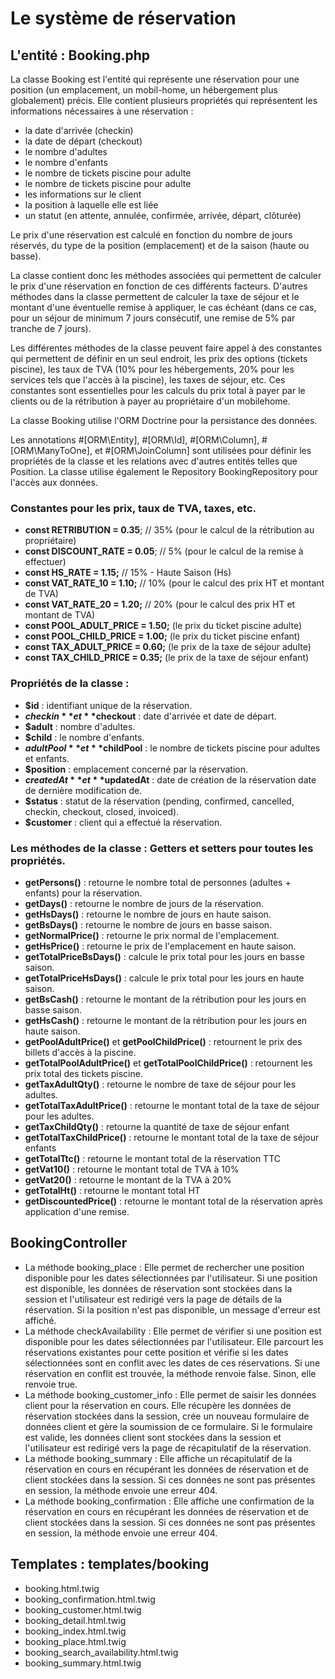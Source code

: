 # Le système de réservation

## L'entité : Booking.php

La classe Booking est l'entité qui représente une réservation pour une position (un emplacement, un mobil-home, un hébergement plus globalement) précis. Elle contient plusieurs propriétés qui représentent les informations nécessaires à une réservation :

- la date d'arrivée (checkin)
- la date de départ (checkout)
- le nombre d'adultes
- le nombre d'enfants
- le nombre de tickets piscine pour adulte
- le nombre de tickets piscine pour adulte
- les informations sur le client
- la position à laquelle elle est liée
- un statut (en attente, annulée, confirmée, arrivée, départ, clôturée)

Le prix d'une réservation est calculé en fonction du nombre de jours réservés, du type de la position (emplacement) et de la saison (haute ou basse).

La classe contient donc les méthodes associées qui permettent de calculer le prix d'une réservation en fonction de ces différents facteurs. D'autres méthodes dans la classe permettent de calculer la taxe de séjour et le montant d'une éventuelle remise à appliquer, le cas échéant (dans ce cas, pour un séjour de minimum 7 jours consécutif, une remise de 5% par tranche de 7 jours).

Les différentes méthodes de la classe peuvent faire appel à des constantes qui permettent de définir en un seul endroit, les prix des options (tickets piscine), les taux de TVA (10% pour les hébergements, 20% pour les services tels que l'accès à la piscine), les taxes de séjour, etc. Ces constantes sont essentielles pour les calculs du prix total à payer par le clients ou de la rétribution à payer au propriétaire d'un mobilehome.

La classe Booking utilise l'ORM Doctrine pour la persistance des données.

Les annotations #[ORM\Entity], #[ORM\Id], #[ORM\Column], #[ORM\ManyToOne], et #[ORM\JoinColumn] sont utilisées pour définir les propriétés de la classe et les relations avec d'autres entités telles que Position. La classe utilise également le Repository BookingRepository pour l'accès aux données.

### Constantes pour les prix, taux de TVA, taxes, etc.

- **const RETRIBUTION = 0.35**; // 35% (pour le calcul de la rétribution au propriétaire)
- **const DISCOUNT_RATE = 0.05**; // 5% (pour le calcul de la remise à effectuer)
- **const HS_RATE = 1.15;** // 15% - Haute Saison (Hs)
- **const VAT_RATE_10 = 1.10;** // 10% (pour le calcul des prix HT et montant de TVA)
- **const VAT_RATE_20 = 1.20;** // 20% (pour le calcul des prix HT et montant de TVA)
- **const POOL_ADULT_PRICE = 1.50;** (le prix du ticket piscine adulte)
- **const POOL_CHILD_PRICE = 1.00;** (le prix du ticket piscine enfant)
- **const TAX_ADULT_PRICE = 0.60;** (le prix de la taxe de séjour adulte)
- **const TAX_CHILD_PRICE = 0.35;** (le prix de la taxe de séjour enfant)

### Propriétés de la classe :

- **$id** : identifiant unique de la réservation.
- **$checkin** et **$checkout** : date d'arrivée et date de départ.
- **$adult** : nombre d'adultes.
- **$child** : le nombre d'enfants.
- **$adultPool** et **$childPool** : le nombre de tickets piscine pour adultes et enfants.
- **$position** : emplacement concerné par la réservation.
- **$createdAt** et **$updatedAt** : date de création de la réservation date de dernière modification de.
- **$status** : statut de la réservation (pending, confirmed, cancelled, checkin, checkout, closed, invoiced).
- **$customer** : client qui a effectué la réservation.

### Les méthodes de la classe : Getters et setters pour toutes les propriétés.

- **getPersons()** : retourne le nombre total de personnes (adultes + enfants) pour la réservation.
- **getDays()** : retourne le nombre de jours de la réservation.
- **getHsDays()** : retourne le nombre de jours en haute saison.
- **getBsDays()** : retourne le nombre de jours en basse saison.
- **getNormalPrice()** : retourne le prix normal de l'emplacement.
- **getHsPrice()** : retourne le prix de l'emplacement en haute saison.
- **getTotalPriceBsDays()** : calcule le prix total pour les jours en basse saison.
- **getTotalPriceHsDays()** : calcule le prix total pour les jours en haute saison.
- **getBsCash()** : retourne le montant de la rétribution pour les jours en basse saison.
- **getHsCash()** : retourne le montant de la rétribution pour les jours en haute saison.
- **getPoolAdultPrice()** et **getPoolChildPrice()** : retournent le prix des billets d'accès à la piscine.
- **getTotalPoolAdultPrice()** et **getTotalPoolChildPrice()** : retournent les prix total des tickets piscine.
- **getTaxAdultQty()** : retourne le nombre de taxe de séjour pour les adultes.
- **getTotalTaxAdultPrice()** : retourne le montant total de la taxe de séjour pour les adultes.
- **getTaxChildQty()** : retourne la quantité de taxe de séjour enfant
- **getTotalTaxChildPrice()** : retourne le montant total de la taxe de séjour enfants
- **getTotalTtc()** : retourne le montant total de la réservation TTC
- **getVat10()** : retourne le montant total de TVA à 10%
- **getVat20()** : retourne le montant de la TVA à 20%
- **getTotalHt()** : retourne le montant total HT
- **getDiscountedPrice()** : retourne le montant total de la réservation après application d'une remise.

## BookingController

- La méthode booking_place : Elle permet de rechercher une position disponible pour les dates sélectionnées par l'utilisateur. Si une position est disponible, les données de réservation sont stockées dans la session et l'utilisateur est redirigé vers la page de détails de la réservation. Si la position n'est pas disponible, un message d'erreur est affiché.
- La méthode checkAvailability : Elle permet de vérifier si une position est disponible pour les dates sélectionnées par l'utilisateur. Elle parcourt les réservations existantes pour cette position et vérifie si les dates sélectionnées sont en conflit avec les dates de ces réservations. Si une réservation en conflit est trouvée, la méthode renvoie false. Sinon, elle renvoie true.
- La méthode booking_customer_info : Elle permet de saisir les données client pour la réservation en cours. Elle récupère les données de réservation stockées dans la session, crée un nouveau formulaire de données client et gère la soumission de ce formulaire. Si le formulaire est valide, les données client sont stockées dans la session et l'utilisateur est redirigé vers la page de récapitulatif de la réservation.
- La méthode booking_summary : Elle affiche un récapitulatif de la réservation en cours en récupérant les données de réservation et de client stockées dans la session. Si ces données ne sont pas présentes en session, la méthode envoie une erreur 404.
- La méthode booking_confirmation : Elle affiche une confirmation de la réservation en cours en récupérant les données de réservation et de client stockées dans la session. Si ces données ne sont pas présentes en session, la méthode envoie une erreur 404.

## Templates : templates/booking

- booking.html.twig
- booking_confirmation.html.twig
- booking_customer.html.twig
- booking_detail.html.twig
- booking_index.html.twig
- booking_place.html.twig
- booking_search_availability.html.twig
- booking_summary.html.twig